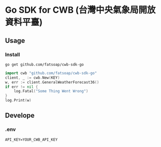 # Go SDK for CWB (台灣中央氣象局開放資料平臺)

## Usage

### Install

```
go get github.com/fatsoap/cwb-sdk-go
```

```go
import cwb "github.com/fatsoap/cwb-sdk-go"
client, _ := cwb.New(KEY)
w, err := client.GeneralWeatherForecast36()
if err != nil {
    log.Fatal("Some Thing Went Wrong")
}
log.Print(w)
```

## Develope

### .env

```
API_KEY=YOUR_CWB_API_KEY
```
